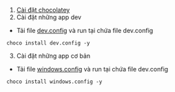 1. [Cài đặt chocolatey](./setup-chocolatey.md)
2. Cài đặt những app dev

- Tải file [dev.config](./dev.config) và run tại chứa file dev.config

```
choco install dev.config -y
```

3. Cài đặt những app cơ bản

- Tải file [windows.config](./windows.config) và run tại chứa file dev.config

```
choco install windows.config -y
```
